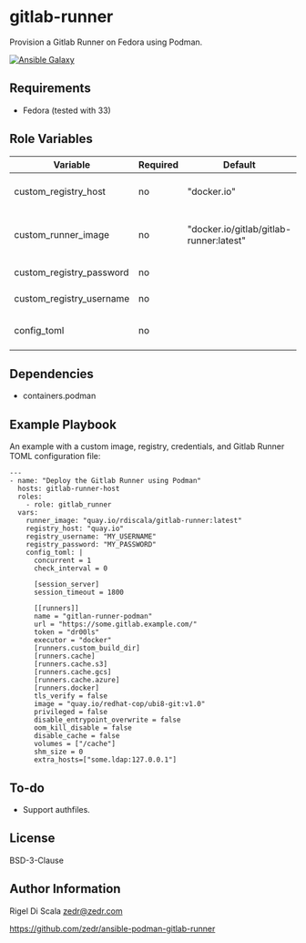 gitlab-runner
=========

Provision a Gitlab Runner on Fedora using Podman.

[![Ansible Galaxy](https://img.shields.io/badge/ansible--galaxy-gitlab--runner-blue.svg)](https://galaxy.ansible.com/zedr/gitlab_runner)

Requirements
------------

 - Fedora (tested with 33)

Role Variables
--------------

| Variable                | Required | Default | Choices                   | Comments                                 |
|-------------------------|----------|---------|---------------------------|------------------------------------------|
| custom_registry_host | no | "docker.io" | | The FQDN host of a custom container registry, e.g. quay.io . |
| custom_runner_image  | no | "docker.io/gitlab/gitlab-runner:latest" | | The name of a custom container image, e.g. quay.io/myrepo/gitlab-runner:latest . |
| custom_registry_password | no | | | The password used to sign in to the registry. |
| custom_registry_username | no | | | The username used to sign in to the registry. |
| config_toml | no | | | The content of the `config.toml` file to use for the Runner. |

Dependencies
------------

 - containers.podman

Example Playbook
----------------

An example with a custom image, registry, credentials, and Gitlab Runner TOML
configuration file:

    ---
    - name: "Deploy the Gitlab Runner using Podman"
      hosts: gitlab-runner-host
      roles:
        - role: gitlab_runner
      vars:
        runner_image: "quay.io/rdiscala/gitlab-runner:latest"
        registry_host: "quay.io"
        registry_username: "MY_USERNAME"
        registry_password: "MY_PASSWORD"
        config_toml: |
          concurrent = 1
          check_interval = 0

          [session_server]
          session_timeout = 1800

          [[runners]]
          name = "gitlan-runner-podman"
          url = "https://some.gitlab.example.com/"
          token = "dr00ls"
          executor = "docker"
          [runners.custom_build_dir]
          [runners.cache]
          [runners.cache.s3]
          [runners.cache.gcs]
          [runners.cache.azure]
          [runners.docker]
          tls_verify = false
          image = "quay.io/redhat-cop/ubi8-git:v1.0"
          privileged = false
          disable_entrypoint_overwrite = false
          oom_kill_disable = false
          disable_cache = false
          volumes = ["/cache"]
          shm_size = 0
          extra_hosts=["some.ldap:127.0.0.1"]

To-do
-----

* Support authfiles.

License
-------

BSD-3-Clause

Author Information
------------------

Rigel Di Scala <zedr@zedr.com>

https://github.com/zedr/ansible-podman-gitlab-runner
